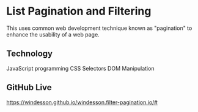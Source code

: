 List Pagination and Filtering
=============================

This uses common web development technique known as "pagination" to enhance the usability of a web page.

Technology
--------------
JavaScript programming
CSS Selectors
DOM Manipulation

GitHub Live
---------------
https://windesson.github.io/windesson.filter-pagination.io/#
